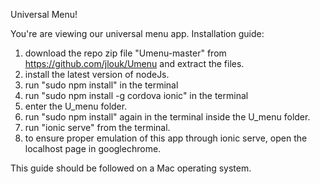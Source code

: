 Universal Menu!

You're are viewing our universal menu app.
Installation guide:

1. download the repo zip file "Umenu-master" from https://github.com/jlouk/Umenu  and extract the files.
2. install the latest version of nodeJs.
3. run "sudo npm install" in the terminal
4. run "sudo npm install -g cordova ionic" in the terminal
5. enter the U_menu folder.
6. run "sudo npm install" again in the terminal inside the U_menu folder.
7. run "ionic serve" from the terminal.
8. to ensure proper emulation of this app through ionic serve,
   open the localhost page in googlechrome.

This guide should be followed on a Mac operating system.
